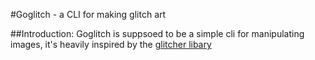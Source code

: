 #Goglitch - a CLI for making glitch art

##Introduction:
    Goglitch is suppsoed to be a simple cli for manipulating images, it's heavily inspired by the [glitcher libary](https://github.com/revisitors/glitcher)

